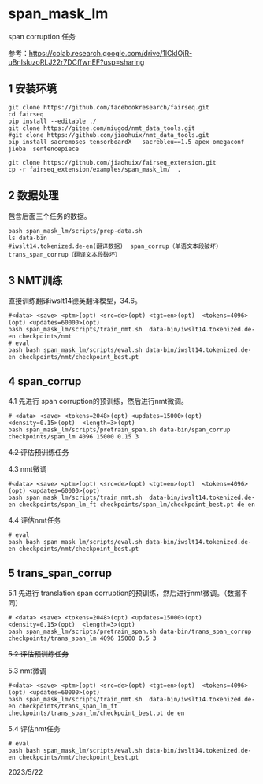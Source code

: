 # span_mask_lm

span corruption 任务

参考：https://colab.research.google.com/drive/1lCkIOjR-uBnIsluzoRLJ22r7DCffwnEF?usp=sharing



## 1 安装环境

```shell
git clone https://github.com/facebookresearch/fairseq.git
cd fairseq
pip install --editable ./
git clone https://gitee.com/miugod/nmt_data_tools.git
#git clone https://github.com/jiaohuix/nmt_data_tools.git
pip install sacremoses tensorboardX   sacrebleu==1.5 apex omegaconf jieba  sentencepiece

git clone https://github.com/jiaohuix/fairseq_extension.git
cp -r fairseq_extension/examples/span_mask_lm/  .
```



## 2 数据处理

包含后面三个任务的数据。

```shell
bash span_mask_lm/scripts/prep-data.sh
ls data-bin
#iwslt14.tokenized.de-en(翻译数据)  span_corrup（单语文本段破坏）  trans_span_corrup（翻译文本段破坏）
```



## 3 NMT训练

直接训练翻译iwslt14德英翻译模型，34.6。

```shell
#<data> <save> <ptm>(opt) <src=de>(opt) <tgt=en>(opt)  <tokens=4096>(opt) <updates=60000>(opt)
bash span_mask_lm/scripts/train_nmt.sh  data-bin/iwslt14.tokenized.de-en checkpoints/nmt
# eval
bash bash span_mask_lm/scripts/eval.sh data-bin/iwslt14.tokenized.de-en checkpoints/nmt/checkpoint_best.pt 
```



## 4 span_corrup

4.1 先进行 span corruption的预训练，然后进行nmt微调。

```shell
# <data> <save> <tokens=2048>(opt) <updates=15000>(opt)   <density=0.15>(opt)  <length=3>(opt)
bash span_mask_lm/scripts/pretrain_span.sh data-bin/span_corrup checkpoints/span_lm 4096 15000 0.15 3
```

~~4.2 评估预训练任务~~



4.3 nmt微调

```shell
#<data> <save> <ptm>(opt) <src=de>(opt) <tgt=en>(opt)  <tokens=4096>(opt) <updates=60000>(opt)
bash span_mask_lm/scripts/train_nmt.sh  data-bin/iwslt14.tokenized.de-en checkpoints/span_lm_ft checkpoints/span_lm/checkpoint_best.pt de en 

```

4.4 评估nmt任务

```shell
# eval
bash bash span_mask_lm/scripts/eval.sh data-bin/iwslt14.tokenized.de-en checkpoints/nmt/checkpoint_best.pt 
```



## 5 trans_span_corrup

5.1 先进行 translation span corruption的预训练，然后进行nmt微调。（数据不同）

```shell
# <data> <save> <tokens=2048>(opt) <updates=15000>(opt)  <density=0.15>(opt)  <length=3>(opt)
bash span_mask_lm/scripts/pretrain_span.sh data-bin/trans_span_corrup checkpoints/trans_span_lm 4096 15000 0.5 3

```

~~5.2 评估预训练任务~~



5.3 nmt微调

```shell
#<data> <save> <ptm>(opt) <src=de>(opt) <tgt=en>(opt)  <tokens=4096>(opt) <updates=60000>(opt)
bash span_mask_lm/scripts/train_nmt.sh  data-bin/iwslt14.tokenized.de-en checkpoints/trans_span_lm_ft checkpoints/trans_span_lm/checkpoint_best.pt de en 

```

5.4 评估nmt任务

```shell
# eval
bash bash span_mask_lm/scripts/eval.sh data-bin/iwslt14.tokenized.de-en checkpoints/nmt/checkpoint_best.pt 
```

2023/5/22
